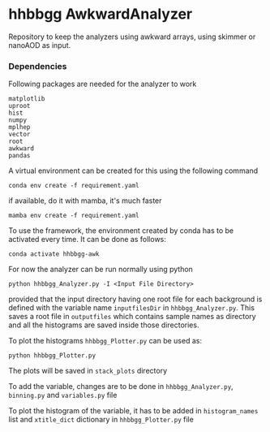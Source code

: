 # hhbbgg AwkwardAnalyzer
Repository to keep the analyzers using awkward arrays, using skimmer or nanoAOD as input.

### Dependencies
Following packages are needed for the analyzer to work
```
matplotlib
uproot
hist
numpy
mplhep
vector
root
awkward
pandas
```
A virtual environment can be created for this using the following command
```
conda env create -f requirement.yaml
```
if available, do it with mamba, it's much faster
```
mamba env create -f requirement.yaml
```
To use the framework, the environment created by conda has to be activated every time. It can be done as follows:
```
conda activate hhbbgg-awk
```
For now the analyzer can be run normally using python
```
python hhbbgg_Analyzer.py -I <Input File Directory>
```
provided that the input directory having one root file for each background is defined with the variable name `inputfilesDir` in `hhbbgg_Analyzer.py`.
This saves a root file in `outputfiles` which contains sample names as directory and all the histograms are saved inside those directories.

To plot the histograms `hhbbgg_Plotter.py` can be used as:
```
python hhbbgg_Plotter.py
```
The plots will be saved in `stack_plots` directory

To add the variable, changes are to be done in `hhbbgg_Analyzer.py`, `binning.py` and `variables.py` file

To plot the histogram of the variable, it has to be added in `histogram_names` list and `xtitle_dict` dictionary in `hhbbgg_Plotter.py` file
